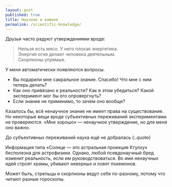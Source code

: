 ```yaml
---
layout: post
published: true
title: Научное и важное
permalink: /scientific-knowledge/
---
```


Друзья часто радуют утверждениями вроде:

> Нельзя есть мясо. У него плохая энергетика.  
> Энергия огня делает человека деятельным.  
> Скорпионы упрямые.

У меня автоматически появляются вопросы.

* Вы подарили мне сакральное знание. Спасибо! Что мне с ним теперь делать?
* Как оно привязано к реальности? Как в этом убедиться? Какой эксперимент мог бы его опровергнуть?
* Если знание не применимо, то зачем оно вообще?

Казалось бы, всё ненаучное знание не имеет права на существование. Но некоторые вещи вроде субъективных переживаний экспериментами не проверяются. «Мне хорошо» — ненаучное утверждение, но для меня оно важно.

До субъективных переживаний наука ещё не добралась
{:.quote}

Информация типа «Солнце — это астральная проекция Ктулху» бесполезна для астрофизики. Однако, любой псевдонаучный бред изменит реальность, если им руководствоваться. Во имя ненаучных идей строят храмы, убивают неверных и ловят покемонов. 

Может быть, стрельцы и скорпионы ведут себя по-разному, потому что читают разные гороскопы.
